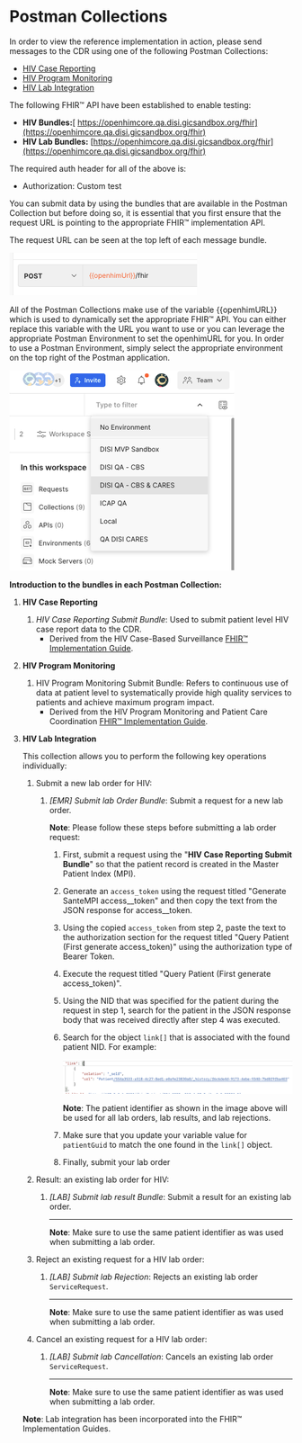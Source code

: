 # Postman Collections

In order to view the reference implementation in action, please send messages to the CDR using one of the following Postman Collections:

* [HIV Case Reporting](https://www.postman.com/jembi-platform/workspace/jembi-public/collection/2252804-590b0d9f-a247-4a69-ab42-e2b002be7c95?action=share\&creator=2252804)
* [HIV Program Monitoring](https://www.postman.com/jembi-platform/workspace/jembi-public/collection/2252804-66102102-e400-41a4-a850-78268daebfd7?action=share\&creator=2252804)
* [HIV Lab Integration](https://www.postman.com/jembi-platform/workspace/jembi-public/collection/2252804-6b5caeb2-cab2-43f9-9fa3-9be128ac69a0?action=share\&creator=2252804)

The following FHIR™ API have been established to enable testing:

* **HIV Bundles:**[ https://openhimcore.qa.disi.gicsandbox.org/fhir](https://openhimcore.qa.disi.gicsandbox.org/fhir)
* **HIV Lab Bundles:** [https://openhimcore.qa.disi.gicsandbox.org/fhir](https://openhimcore.qa.disi.gicsandbox.org/fhir)

The required auth header for all of the above is:

* Authorization: Custom test

You can submit data by using the bundles that are available in the Postman Collection but before doing so, it is essential that you first ensure that the request URL is pointing to the appropriate FHIR™ implementation API.

The request URL can be seen at the top left of each message bundle.

![](.gitbook/assets/0)

All of the Postman Collections make use of the variable \{{openhimURL\}} which is used to dynamically set the appropriate FHIR™ API. You can either replace this variable with the URL you want to use or you can leverage the appropriate Postman Environment to set the openhimURL for you. In order to use a Postman Environment, simply select the appropriate environment on the top right of the Postman application.

![](.gitbook/assets/1)

**Introduction to the bundles in each Postman Collection:**

1. **HIV Case Reporting**
   1. _HIV Case Reporting Submit Bundle_: Used to submit patient level HIV case report data to the CDR.
      * Derived from the HIV Case-Based Surveillance [FHIR™ Implementation Guide](https://openhie.github.io/HIV-CBS/index.html).
2. **HIV Program Monitoring**
   1. HIV Program Monitoring Submit Bundle: Refers to continuous use of data at patient level to systematically provide high quality services to patients and achieve maximum program impact.
      * Derived from the HIV Program Monitoring and Patient Care Coordination [FHIR™ Implementation Guide](https://openhie.github.io/HIV-Program-Monitoring-and-Patient-Care-Coordination/index.html).
3.  **HIV Lab Integration**

    This collection allows you to perform the following key operations individually:

    1. Submit a new lab order for HIV:
       1.  _\[EMR] Submit lab Order Bundle_: Submit a request for a new lab order.

           **Note**: Please follow these steps before submitting a lab order request:

           1. First, submit a request using the "**HIV Case Reporting Submit Bundle**" so that the patient record is created in the Master Patient Index (MPI).
           2. Generate an `access_token` using the request titled "Generate SanteMPI access\__token" and then copy the text from the JSON response for access\__token.
           3. Using the copied `access_token` from step 2, paste the text to the authorization section for the request titled "Query Patient (First generate access\_token)" using the authorization type of Bearer Token.
           4. Execute the request titled "Query Patient (First generate access\_token)".&#x20;
           5. Using the NID that was specified for the patient during the request in step 1, search for the patient in the JSON response body that was received directly after step 4 was executed.&#x20;
           6.  Search for the object `link[]` that is associated with the found patient NID. For example:

               ![](.gitbook/assets/image.png)



               **Note**: The patient identifier as shown in the image above will be used for all lab orders, lab results, and lab rejections.
           7. Make sure that you update your variable value for `patientGuid` to match the one found in the `link[]` object.
           8. Finally, submit your lab order
    2. Result: an existing lab order for HIV:
       1.  _\[LAB] Submit lab result Bundle_: Submit a result for an existing lab order.

           ****

           **Note**: Make sure to use the same patient identifier as was used when submitting a lab order.
    3. Reject an existing request for a HIV lab order:
       1.  _\[LAB] Submit lab Rejection_: Rejects an existing lab order `ServiceRequest`.

           ****

           **Note**: Make sure to use the same patient identifier as was used when submitting a lab order.
    4. Cancel an existing request for a HIV lab order:
       1.  _\[LAB] Submit lab Cancellation_: Cancels an existing lab order `ServiceRequest`.

           ****

           **Note**: Make sure to use the same patient identifier as was used when submitting a lab order.

    **Note**: Lab integration has been incorporated into the FHIR™ Implementation Guides.
